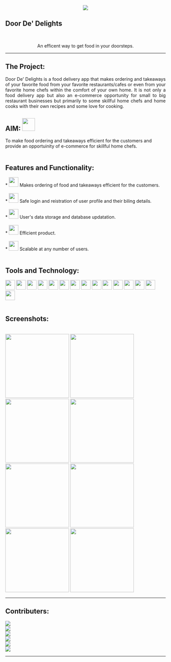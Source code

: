 <p align="center"><img src="https://imgur.com/wqMSjgK.png"></p>

## Door De' Delights
<br>
<p align = "center"> 
An efficent way to get food in your doorsteps.
</p>
<hr>

<h2> The Project:</h2>
<p align="justify">
 Door De' Delights is a food delivery app that makes ordering and takeaways of your favorite food from your favorite restaurants/cafes or even from your favorite home chefs within the comfort of your own home. It is not only a food delivery app but also an e-commerce opportunity for small to big restaurant businesses but primarily to some skillful home chefs and home cooks with their own recipes and some love for cooking.
</p>
<h2> AIM: <img src="https://imgur.com/zFz0s6y.png" width="40" height="40"></h2>
To make food ordering and takeaways efficient for the customers and provide an opportuinity of e-commerce for skillful home chefs.
<br>
<br>
<h2> Features and Functionality:</h2>
* <img src="https://imgur.com/WtwuRER.png" height="30" width="30"/>
  Makes ordering of food and takeaways efficient for the customers.
<br>
<br>
* <img src="https://imgur.com/0VpbpCz.png" height="30" width="30"/>
  Safe login and reistration of user profile and their biling details.
<br>
<br>
* <img src="https://imgur.com/sHHBBPW.png" height="30" width="30"/>
  User's data storage and database updatation.
<br>
<br>
* <img src="https://imgur.com/h1Tq6WT.png" height="30" width="30"/>
  Efficient product.
<br>
<br>
* <img src="https://imgur.com/lhBrXe6.png" height="30" width="30"/>
  Scalable at any number of users.
<br>
<br>
<h2>Tools and Technology:</h2>
<img src="https://imgur.com/8XrwS01.png" height="30" width="30"/>
<img src="https://imgur.com/5E7HeGk.png" height="30" width="30"/>
<img src="https://imgur.com/6uWgJIL.png" height="30" width="30"/>
<img src="https://imgur.com/AhmJulw.png" height="30" width="30"/>
<img src="https://imgur.com/tBgmSNq.png" height="30" width="30"/>
<img src="https://imgur.com/23NB9Vx.png" height="30" width="30"/>
<img src="https://imgur.com/ygSzJGN.png" height="30" width="30"/>
<img src="https://imgur.com/cXg9T6L.png" height="30" width="30"/>
<img src="https://imgur.com/ldKBKOI.png" height="30" width="30"/>
<img src="https://imgur.com/sThM4ng.png" height="30" width="30"/>
<img src="https://imgur.com/MbHNkUa.png" height="30" width="30"/>
<img src="https://imgur.com/LzyEQLN.png" height="30" width="30"/>
<img src="https://imgur.com/AwZioKz.png" height="30" width="30"/>
<img src="https://imgur.com/AIpqX2y.png" height="30" width="30"/>
<img src="https://imgur.com/fNeoC8l.png" height="30" width="30"/>
<br>
<br>
<h2>Screenshots:</h2>
<br>
<img src="https://imgur.com/q9EoA3p.png"width="" height="200"/>
<img src="https://imgur.com/Fp8xoQW.png"width=" " height="200"/>
<img src="https://imgur.com/0bFMMck.png"width=" " height="200"/>
<img src="https://imgur.com/m1N0i2d.png"width=" " height="200"/>
<img src="https://imgur.com/XSQHMG2.png"width=" " height="200"/>
<img src="https://imgur.com/PSNFJOF.png"width=" " height="200"/>
<img src="https://imgur.com/GIZJvl1.png"width=" " height="200"/>
<img src="https://imgur.com/igxIYY8.png"width=" " height="200"/>

<br>

<hr>
<h2> Contributers:</h2>
<a herf="https://github.com/CrystalShrestha">
<img src="https://img.shields.io/badge/-Crystal-blue"/>
</a>
<br>
<a herf="https://github.com/Samana19">
<img src="https://img.shields.io/badge/-Samana-pink"/>
</a>
<br>
<a herf="">
<img src="https://img.shields.io/badge/-Bipina-orange"/>
</a>
<br>
<a herf="https://github.com/astikagrg">
<img src="https://img.shields.io/badge/-Astika-teal"/>
</a>
<br>
<a herf="https://github.com/rupikarasaili">
<img src="https://img.shields.io/badge/-Rupika-yellow"/>
</a>
<br>
<a herf="https://github.com/Manjil00">
<img src="https://img.shields.io/badge/-Manzil-red"/>
</a>
<hr>



